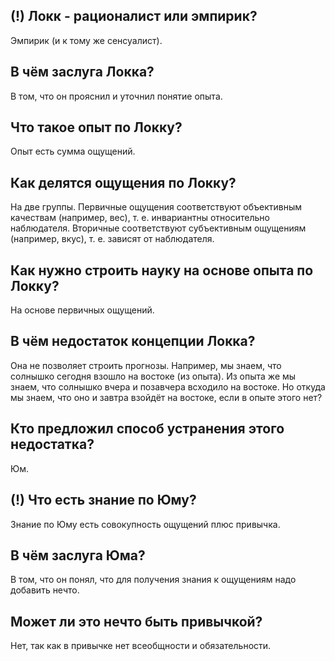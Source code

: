 ## (!) Локк - рационалист или эмпирик?
Эмпирик (и к тому же сенсуалист).

## В чём заслуга Локка?
В том, что он прояснил и уточнил понятие опыта.

## Что такое опыт по Локку?
Опыт есть сумма ощущений.

## Как делятся ощущения по Локку?
На две группы.
Первичные ощущения соответствуют объективным качествам (например, вес), т. е. инвариантны относительно наблюдателя.
Вторичные соответствуют субъективным ощущениям (например, вкус), т. е. зависят от наблюдателя.

## Как нужно строить науку на основе опыта по Локку?
На основе первичных ощущений.

## В чём недостаток концепции Локка?
Она не позволяет строить прогнозы.
Например, мы знаем, что солнышко сегодня взошло на востоке (из опыта).
Из опыта же мы знаем, что солнышко вчера и позавчера всходило на востоке.
Но откуда мы знаем, что оно и завтра взойдёт на востоке, если в опыте этого нет?

## Кто предложил способ устранения этого недостатка?
Юм.

## (!) Что есть знание по Юму?
Знание по Юму есть совокупность ощущений плюс привычка.

## В чём заслуга Юма?
В том, что он понял, что для получения знания к ощущениям надо добавить нечто.

## Может ли это нечто быть привычкой?
Нет, так как в привычке нет всеобщности и обязательности.
